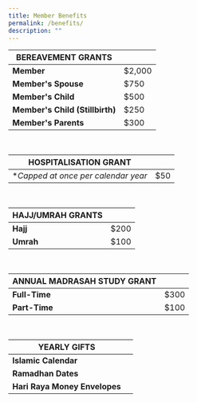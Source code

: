 ```yaml
---
title: Member Benefits
permalink: /benefits/
description: ""
---
```

| BEREAVEMENT GRANTS |  |
| -------- | -------- |
| **Member**    | $2,000     |
| **Member's Spouse**     | $750     |
| **Member's Child**     | $500     |
| **Member's Child (Stillbirth)**     | $250     |
| **Member's Parents**    | $300     |
<br>
	
| HOSPITALISATION GRANT |  |
| -------- | -------- |
| **Capped at once per calendar year*    | $50     |

<br>

| HAJJ/UMRAH GRANTS |  |
| -------- | -------- |
| **Hajj**    | $200     |
| **Umrah**     | $100     |

<br>

| ANNUAL MADRASAH STUDY GRANT |  |
| -------- | -------- |
| **Full-Time**    | $300     |
| **Part-Time**     | $100     |

<br>

| YEARLY GIFTS |  |
| -------- | -------- |
| **Islamic Calendar**    |     |
| **Ramadhan Dates**     |    |
| **Hari Raya Money Envelopes**     |     |